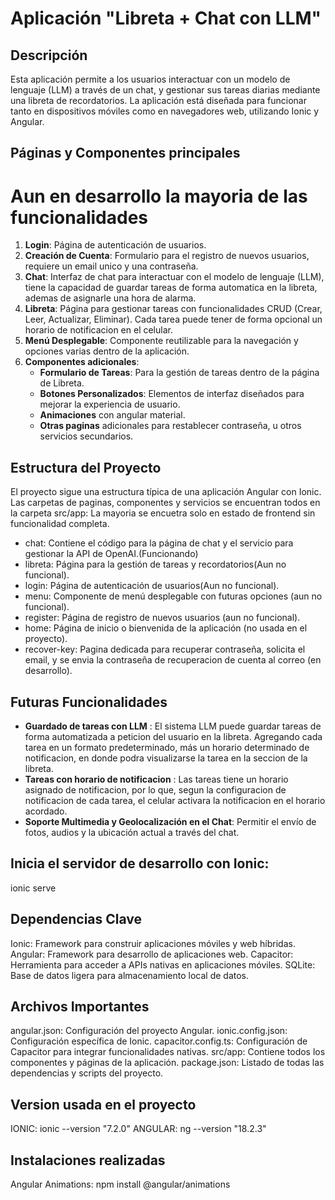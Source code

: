 # Aplicación "Libreta + Chat con LLM"

## Descripción
Esta aplicación permite a los usuarios interactuar con un modelo de lenguaje (LLM) a través de un chat, y gestionar sus tareas diarias mediante una libreta de recordatorios. La aplicación está diseñada para funcionar tanto en dispositivos móviles como en navegadores web, utilizando Ionic y Angular.

## Páginas y Componentes principales
# Aun en desarrollo la mayoria de las funcionalidades
1. **Login**: Página de autenticación de usuarios.
2. **Creación de Cuenta**: Formulario para el registro de nuevos usuarios, requiere un email unico y una contraseña.
3. **Chat**: Interfaz de chat para interactuar con el modelo de lenguaje (LLM), tiene la capacidad de guardar tareas de forma automatica en la libreta, ademas de asignarle una hora de alarma.
4. **Libreta**: Página para gestionar tareas con funcionalidades CRUD (Crear, Leer, Actualizar, Eliminar). Cada tarea puede tener de forma opcional un horario de notificacion en el celular.
5. **Menú Desplegable**: Componente reutilizable para la navegación y opciones varias dentro de la aplicación.
6. **Componentes adicionales**:
   - **Formulario de Tareas**: Para la gestión de tareas dentro de la página de Libreta.
   - **Botones Personalizados**: Elementos de interfaz diseñados para mejorar la experiencia de usuario.
   - **Animaciones** con angular material.
   - **Otras paginas** adicionales para restablecer contraseña, u otros servicios secundarios.


## Estructura del Proyecto
El proyecto sigue una estructura típica de una aplicación Angular con Ionic. Las carpetas de paginas,  componentes y servicios se encuentran todos en la carpeta src/app:
La mayoria se encuetra solo en estado de frontend sin funcionalidad completa.
- chat: Contiene el código para la página de chat y el servicio para gestionar la API de OpenAI.(Funcionando)
- libreta: Página para la gestión de tareas y recordatorios(Aun no funcional).
- login: Página de autenticación de usuarios(Aun no funcional).
- menu: Componente de menú desplegable con futuras opciones (aun no funcional).
- register: Página de registro de nuevos usuarios (aun no funcional).
- home: Página de inicio o bienvenida de la aplicación (no usada en el proyecto).
- recover-key: Pagina dedicada para recuperar contraseña, solicita el email, y se envia la contraseña de recuperacion     de cuenta al correo (en desarrollo).


## Futuras Funcionalidades
- **Guardado de tareas con LLM** : El sistema LLM puede guardar tareas de forma automatizada a peticion del usuario en la libreta. Agregando cada tarea en un formato predeterminado, más un horario determinado de notificacion, en donde podra visualizarse la tarea en la seccion de la libreta.
- **Tareas con horario de notificacion** : Las tareas tiene un horario asignado de notificacion, por lo que, segun la configuracion de notificacion de cada tarea, el celular activara la notificacion en el horario acordado.
- **Soporte Multimedia y Geolocalización en el Chat**: Permitir el envío de fotos, audios y la ubicación actual a través del chat.


## Inicia el servidor de desarrollo con Ionic:
ionic serve




## Dependencias Clave
Ionic: Framework para construir aplicaciones móviles y web híbridas.
Angular: Framework para desarrollo de aplicaciones web.
Capacitor: Herramienta para acceder a APIs nativas en aplicaciones móviles.
SQLite: Base de datos ligera para almacenamiento local de datos.


## Archivos Importantes
angular.json: Configuración del proyecto Angular.
ionic.config.json: Configuración específica de Ionic.
capacitor.config.ts: Configuración de Capacitor para integrar funcionalidades nativas.
src/app: Contiene todos los componentes y páginas de la aplicación.
package.json: Listado de todas las dependencias y scripts del proyecto.


## Version usada en el proyecto
IONIC: ionic --version   "7.2.0"
ANGULAR: ng --version   "18.2.3"

## Instalaciones realizadas
Angular Animations: npm install @angular/animations





